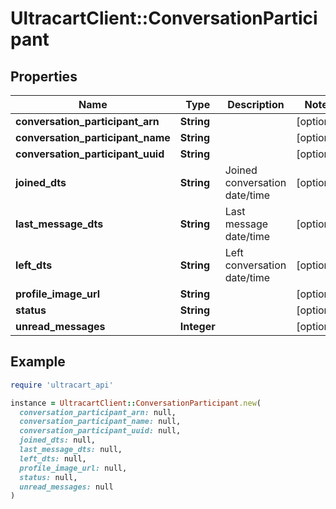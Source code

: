 # UltracartClient::ConversationParticipant

## Properties

| Name | Type | Description | Notes |
| ---- | ---- | ----------- | ----- |
| **conversation_participant_arn** | **String** |  | [optional] |
| **conversation_participant_name** | **String** |  | [optional] |
| **conversation_participant_uuid** | **String** |  | [optional] |
| **joined_dts** | **String** | Joined conversation date/time | [optional] |
| **last_message_dts** | **String** | Last message date/time | [optional] |
| **left_dts** | **String** | Left conversation date/time | [optional] |
| **profile_image_url** | **String** |  | [optional] |
| **status** | **String** |  | [optional] |
| **unread_messages** | **Integer** |  | [optional] |

## Example

```ruby
require 'ultracart_api'

instance = UltracartClient::ConversationParticipant.new(
  conversation_participant_arn: null,
  conversation_participant_name: null,
  conversation_participant_uuid: null,
  joined_dts: null,
  last_message_dts: null,
  left_dts: null,
  profile_image_url: null,
  status: null,
  unread_messages: null
)
```

